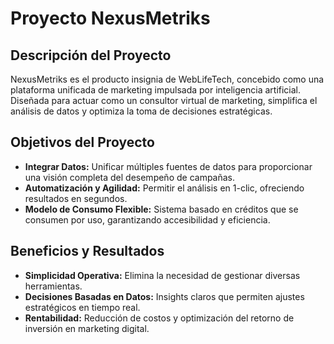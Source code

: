 # Proyecto NexusMetriks

## Descripción del Proyecto
NexusMetriks es el producto insignia de WebLifeTech, concebido como una plataforma unificada de marketing impulsada por inteligencia artificial. Diseñada para actuar como un consultor virtual de marketing, simplifica el análisis de datos y optimiza la toma de decisiones estratégicas.

## Objetivos del Proyecto
- **Integrar Datos:** Unificar múltiples fuentes de datos para proporcionar una visión completa del desempeño de campañas.
- **Automatización y Agilidad:** Permitir el análisis en 1-clic, ofreciendo resultados en segundos.
- **Modelo de Consumo Flexible:** Sistema basado en créditos que se consumen por uso, garantizando accesibilidad y eficiencia.

## Beneficios y Resultados
- **Simplicidad Operativa:** Elimina la necesidad de gestionar diversas herramientas.
- **Decisiones Basadas en Datos:** Insights claros que permiten ajustes estratégicos en tiempo real.
- **Rentabilidad:** Reducción de costos y optimización del retorno de inversión en marketing digital.
